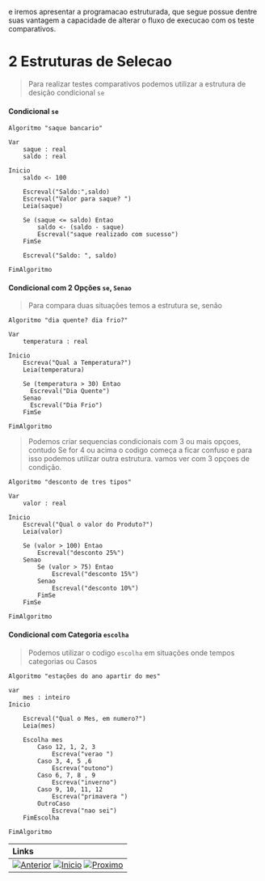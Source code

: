 e iremos apresentar a programacao estruturada, que  segue possue dentre suas vantagem a capacidade de alterar o fluxo de execucao com os teste comparativos.

# 2 Estruturas de Selecao 
> Para realizar testes comparativos podemos utilizar a estrutura de desição condicional `se`
#### Condicional `se`

~~~ alg
Algoritmo "saque bancario"
  
Var
    saque : real
    saldo : real

Inicio
    saldo <- 100

    Escreval("Saldo:",saldo)
    Escreval("Valor para saque? ")
    Leia(saque)

    Se (saque <= saldo) Entao
        saldo <- (saldo - saque)
        Escreval("saque realizado com sucesso")
    FimSe

    Escreval("Saldo: ", saldo)

FimAlgoritmo
~~~

#### Condicional com 2 Opções `se`, `Senao`
> Para compara duas situações temos a estrutura se, senão

~~~ alg
Algoritmo "dia quente? dia frio?"

Var
    temperatura : real

Inicio
    Escreva("Qual a Temperatura?")
    Leia(temperatura)

    Se (temperatura > 30) Entao
      Escreval("Dia Quente")
    Senao 
      Escreval("Dia Frio")
    FimSe

FimAlgoritmo
~~~

> Podemos criar sequencias condicionais com 3 ou mais opçoes, contudo Se for 4 ou acima o codigo começa a ficar confuso e para isso podemos utilizar outra estrutura. vamos ver com 3 opçoes de condição.

~~~ alg
Algoritmo "desconto de tres tipos"

Var
    valor : real

Inicio
    Escreval("Qual o valor do Produto?")
    Leia(valor)

    Se (valor > 100) Entao
        Escreval("desconto 25%")
    Senao
        Se (valor > 75) Entao
            Escreval("desconto 15%")
        Senao
            Escreval("desconto 10%")
        FimSe
    FimSe

FimAlgoritmo
~~~

#### Condicional com Categoria `escolha`

> Podemos utilizar o codigo `escolha` em situações onde tempos categorias ou Casos

~~~ alg
Algoritmo "estações do ano apartir do mes"
  
var
    mes : inteiro
Inicio

    Escreval("Qual o Mes, em numero?")
    Leia(mes)

    Escolha mes
        Caso 12, 1, 2, 3
            Escreva("verao ")
        Caso 3, 4, 5 ,6
            Escreva("outono")
        Caso 6, 7, 8 , 9
            Escreva("inverno")
        Caso 9, 10, 11, 12
            Escreva("primavera ")
        OutroCaso
            Escreva("nao sei")
    FimEscolha

FimAlgoritmo
~~~


|**Links** |   
|:--- |
|[![Anterior](https://img.shields.io/badge/Anterior-D70A53?style=for-the-badge)](../README.md) [![Inicio](https://img.shields.io/badge/Inicio-000000?style=for-the-badge)](../README.md) [![Proximo](https://img.shields.io/badge/Proximo-0078D6?style=for-the-badge)](2.1.md)|